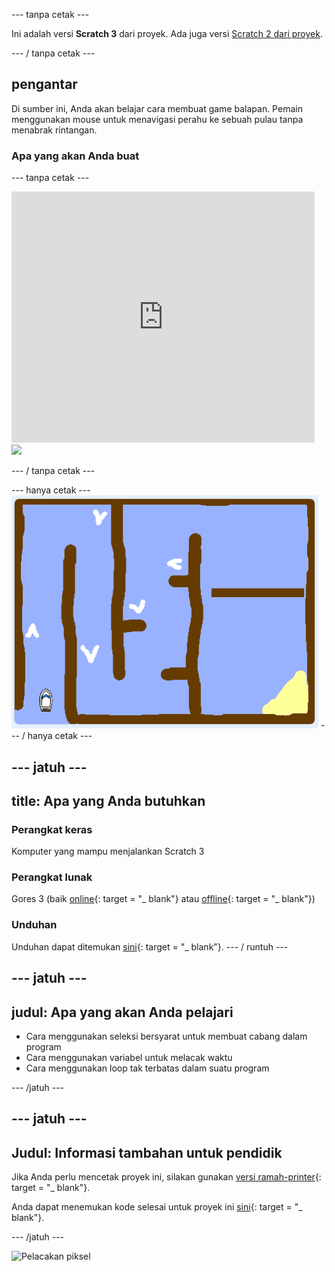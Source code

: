\--- tanpa cetak \---

Ini adalah versi **Scratch 3** dari proyek. Ada juga versi [Scratch 2 dari proyek](https://projects.raspberrypi.org/en/projects/boat-race-scratch2).

\--- / tanpa cetak \---

## pengantar

Di sumber ini, Anda akan belajar cara membuat game balapan. Pemain menggunakan mouse untuk menavigasi perahu ke sebuah pulau tanpa menabrak rintangan.

### Apa yang akan Anda buat

\--- tanpa cetak \---

<div class="scratch-preview">
  <iframe allowtransparency="true" width="485" height="402" src="https://scratch.mit.edu/projects/embed/276662533/?autostart=false" frameborder="0" scrolling="no"></iframe>
  <img src="images/boat-final.png">
</div>

\--- / tanpa cetak \---

\--- hanya cetak \--- ![boat race demo](images/boat_race_demo.png) \--- / hanya cetak \---

## \--- jatuh \---

## title: Apa yang Anda butuhkan

### Perangkat keras

Komputer yang mampu menjalankan Scratch 3

### Perangkat lunak

Gores 3 (baik [online](https://rpf.io/scratchon){: target = "_ blank"} atau [offline](https://rpf.io/scratchoff){: target = "_ blank"})

### Unduhan

Unduhan dapat ditemukan [sini](http://rpf.io/p/en/boat-race-go){: target = "_ blank"}. \--- / runtuh \---

## \--- jatuh \---

## judul: Apa yang akan Anda pelajari

+ Cara menggunakan seleksi bersyarat untuk membuat cabang dalam program
+ Cara menggunakan variabel untuk melacak waktu
+ Cara menggunakan loop tak terbatas dalam suatu program

\--- /jatuh \---

## \--- jatuh \---

## Judul: Informasi tambahan untuk pendidik

Jika Anda perlu mencetak proyek ini, silakan gunakan [versi ramah-printer](https://projects.raspberrypi.org/en/projects/boat-race/print){: target = "_ blank"}.

Anda dapat menemukan kode selesai untuk proyek ini [sini](http://rpf.io/p/en/boat-race-get){: target = "_ blank"}.

\--- /jatuh \---

![Pelacakan piksel](https://code.org/api/hour/begin_codeclub_boatrace.png)